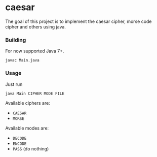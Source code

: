 # caesar

The goal of this project is to implement the caesar cipher, morse code cipher and others using java.


### Building
For now supported Java 7+.
```
javac Main.java
```

### Usage
Just run
```
java Main CIPHER MODE FILE
```

Available ciphers are:
- `CAESAR`
- `MORSE`

Available modes are:
- `DECODE`
- `ENCODE`
- `PASS` (do nothing)

